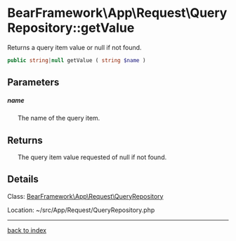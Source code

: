 # BearFramework\App\Request\QueryRepository::getValue

Returns a query item value or null if not found.

```php
public string|null getValue ( string $name )
```

## Parameters

##### name

&nbsp;&nbsp;&nbsp;&nbsp;&nbsp;&nbsp;The name of the query item.

## Returns

&nbsp;&nbsp;&nbsp;&nbsp;&nbsp;&nbsp;The query item value requested of null if not found.

## Details

Class: [BearFramework\App\Request\QueryRepository](bearframework.app.request.queryrepository.class.md)

Location: ~/src/App/Request/QueryRepository.php

---

[back to index](index.md)

